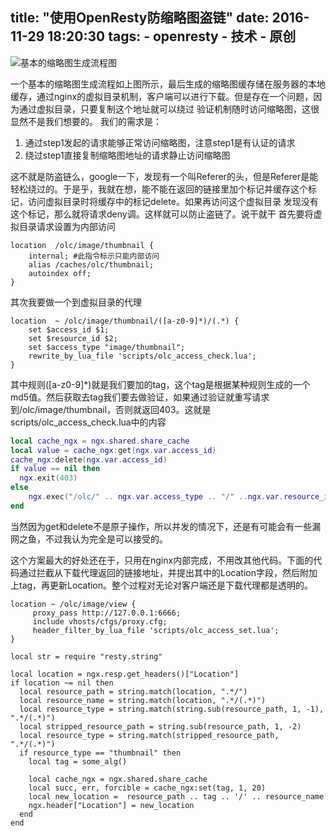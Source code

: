 title:  "使用OpenResty防缩略图盗链"
date: 2016-11-29 18:20:30
tags:
    - openresty
    - 技术
    - 原创
---

![基本的缩略图生成流程图](thumbnail-convert.jpg)

一个基本的缩略图生成流程如上图所示，最后生成的缩略图缓存储在服务器的本地缓存，通过nginx的虚拟目录机制，客户端可以进行下载。但是存在一个问题，因为通过虚拟目录，只要复制这个地址就可以绕过
验证机制随时访问缩略图，这很显然不是我们想要的。
我们的需求是：
1. 通过step1发起的请求能够正常访问缩略图，注意step1是有认证的请求
2. 绕过step1直接复制缩略图地址的请求静止访问缩略图

这不就是防盗链么，google一下，发现有一个叫Referer的头，但是Referer是能轻松绕过的。于是乎，我就在想，能不能在返回的链接里加个标记并缓存这个标记，访问虚拟目录时将缓存中的标记delete。如果再访问这个虚拟目录
发现没有这个标记，那么就将请求deny调。这样就可以防止盗链了。说干就干
首先要将虚拟目录请求设置为内部访问

~~~
location  /olc/image/thumbnail {
    internal; #此指令标示只能内部访问
    alias /caches/olc/thumbnail;
    autoindex off;
}
~~~

其次我要做一个到虚拟目录的代理

~~~
location  ~ /olc/image/thumbnail/([a-z0-9]*)/(.*) {
    set $access_id $1;
    set $resource_id $2;
    set $access_type "image/thumbnail";
    rewrite_by_lua_file 'scripts/olc_access_check.lua';
}
~~~

其中规则([a-z0-9]*)就是我们要加的tag，这个tag是根据某种规则生成的一个md5值。然后获取去tag我们要去做验证，如果通过验证就重写请求到/olc/image/thumbnail，否则就返回403。这就是scripts/olc_access_check.lua中的内容

~~~lua
local cache_ngx = ngx.shared.share_cache
local value = cache_ngx:get(ngx.var.access_id)
cache_ngx:delete(ngx.var.access_id)
if value == nil then
  ngx.exit(403)
else
    ngx.exec("/olc/" .. ngx.var.access_type .. "/" ..ngx.var.resource_id);
end
~~~~

当然因为get和delete不是原子操作，所以并发的情况下，还是有可能会有一些漏网之鱼，不过我认为完全是可以接受的。


这个方案最大的好处还在于，只用在nginx内部完成，不用改其他代码。下面的代码通过拦截从下载代理返回的链接地址，并提出其中的Location字段，然后附加上tag，再更新Location。整个过程对无论对客户端还是下载代理都是透明的。

~~~
location ~ /olc/image/view {
     proxy_pass http://127.0.0.1:6666;
     include vhosts/cfgs/proxy.cfg;
     header_filter_by_lua_file 'scripts/olc_access_set.lua';
}
~~~

~~~
local str = require "resty.string"

local location = ngx.resp.get_headers()["Location"]
if location ~= nil then
  local resource_path = string.match(location, ".*/")
  local resource_name = string.match(location, ".*/(.*)")
  local resource_type = string.match(string.sub(resource_path, 1, -1), ".*/(.*)")
  local stripped_resource_path = string.sub(resource_path, 1, -2)
  local resource_type = string.match(stripped_resource_path, ".*/(.*)")
  if resource_type == "thumbnail" then
    local tag = some_alg()

    local cache_ngx = ngx.shared.share_cache
    local succ, err, forcible = cache_ngx:set(tag, 1, 20)
    local new_location =  resource_path .. tag .. '/' .. resource_name
    ngx.header["Location"] = new_location
  end
end
~~~





